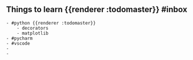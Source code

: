 ## Things to learn {{renderer :todomaster}} #inbox
	- #python {{renderer :todomaster}}
		- decorators
		- matplotlib
	- #pycharm
	- #vscode
	-
	-